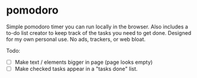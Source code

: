 # pomodoro
Simple pomodoro timer you can run locally in the browser. 
Also includes a to-do list creator to keep track of the tasks you need to get done.
Designed for my own personal use.
No ads, trackers, or web bloat.

Todo: 
- [ ] Make text / elements bigger in page (page looks empty)
- [ ] Make checked tasks appear in a "tasks done" list.
